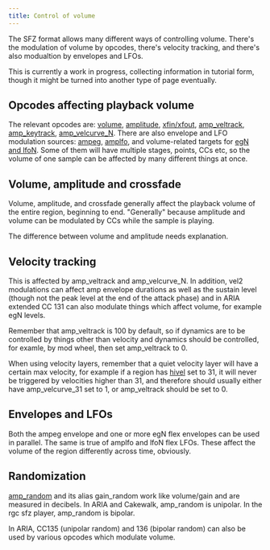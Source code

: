 ```yaml
---
title: Control of volume
---
```

The SFZ format allows many different ways of controlling volume. There's the
modulation of volume by opcodes, there's velocity tracking, and there's also
modualtion by envelopes and LFOs.

This is currently a work in progress, collecting information in tutorial form,
though it might be turned into another type of page eventually.

## Opcodes affecting playback volume

The relevant opcodes are: [volume](/opcodes/volume), [amplitude](/opcodes/amplitude), 
[xfin/xfout](/opcodes/xfin_loccN), [amp_veltrack](/opcodes/amp_veltrack),
[amp_keytrack](/opcodes/amp_keytrack), [amp_velcurve_N](/opcodes/amp_velcurve_N).
There are also envelope and LFO modulation sources: [ampeg](/opcodes/ampeg_attack), 
[amplfo](/opcodes/amplfo_depth), and volume-related targets for
[egN and lfoN](/tutorials/sfz2_modulations). Some of them will have multiple stages,
points, CCs etc, so the volume of one sample can be affected by many different things
at once.

## Volume, amplitude and crossfade

Volume, amplitude, and crossfade generally affect the playback volume of the entire
region, beginning to end. "Generally" because amplitude and volume can be modulated
by CCs while the sample is playing.

The difference between volume and amplitude needs explanation.

## Velocity tracking

This is affected by amp_veltrack and amp_velcurve_N. In addition, vel2 modulations
can affect amp envelope durations as well as the sustain level (though not the
peak level at the end of the attack phase) and in ARIA extended CC 131 can also
modulate things which affect volume, for example egN levels.

Remember that amp_veltrack is 100 by default, so if dynamics are to be controlled
by things other than velocity and dynamics should be controlled, for examle, by
mod wheel, then set amp_veltrack to 0.

When using velocity layers, remember that a quiet velocity layer will have a certain
max velocity, for example if a region has [hivel](/opcodes/hivel) set to 31, it
will never be triggered by velocities higher than 31, and therefore should usually
either have amp_velcurve_31 set to 1, or amp_veltrack should be set to 0.

## Envelopes and LFOs

Both the ampeg envelope and one or more egN flex envelopes can be used in parallel.
The same is true of amplfo and lfoN flex LFOs. These affect the volume of the
region differently across time, obviously.

## Randomization

[amp_random](/opcodes/amp_random) and its alias gain_random work like volume/gain
and are measured in decibels. In ARIA and Cakewalk, amp_random is unipolar. In the
rgc sfz player, amp_random is bipolar.

In ARIA, CC135 (unipolar random) and 136 (bipolar random) can also be used by
various opcodes which modulate volume.
